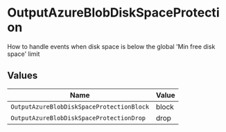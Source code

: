 # OutputAzureBlobDiskSpaceProtection

How to handle events when disk space is below the global 'Min free disk space' limit


## Values

| Name                                      | Value                                     |
| ----------------------------------------- | ----------------------------------------- |
| `OutputAzureBlobDiskSpaceProtectionBlock` | block                                     |
| `OutputAzureBlobDiskSpaceProtectionDrop`  | drop                                      |